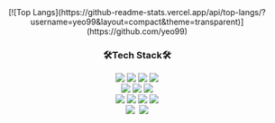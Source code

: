 <div align="center">
   [![Top Langs](https://github-readme-stats.vercel.app/api/top-langs/?username=yeo99&layout=compact&theme=transparent)](https://github.com/yeo99)
</div>

<h3 align="center">🛠Tech Stack🛠</h3>
<p align="center">
   <img src="https://img.shields.io/badge/javascript-F7DF1E?style=for-the-badge&logo=javascript&logoColor=black">
   <img src="https://img.shields.io/badge/react-61DAFB?style=for-the-badge&logo=react&logoColor=black">
   <img src="https://img.shields.io/badge/vue.js-4FC08D?style=for-the-badge&logo=vue.js&logoColor=white">
   <img src="https://img.shields.io/badge/Laravel-FF2D20?style=for-the-badge&logo=Laravel&logoColor=white"> 
   <br>
   <img src="https://img.shields.io/badge/SASS-cc6699?style=for-the-badge&logo=Sass&logoColor=white">
   <img src="https://img.shields.io/badge/bootstrap-7952B3?style=for-the-badge&logo=bootstrap&logoColor=white">
   <img src="https://img.shields.io/badge/Tailwind CSS-06B6D4?style=for-the-badge&logo=Tailwind CSS&logoColor=white"/>
   <br>
   <img src="https://img.shields.io/badge/Express-000000?style=for-the-badge&logo=Express&logoColor=white"/>
   <img src="https://img.shields.io/badge/MySQL-4479A1?style=for-the-badge&logo=MySQL&logoColor=white"/>
   <img src="https://img.shields.io/badge/MongoDB-47A248?style=for-the-badge&logo=MongoDB&logoColor=white"/>
   <img src="https://img.shields.io/badge/Sequelize-52B0E7?style=for-the-badge&logo=Sequelize&logoColor=white"/>
   <br>
   <img src="https://img.shields.io/badge/AWS-333664?style=for-the-badge&logo=amazon-aws&logoColor=white"/></a>&nbsp 
   <img src="https://img.shields.io/badge/Firebase-FFCA28?style=for-the-badge&logo=firebase&logoColor=black"/>
</p>
